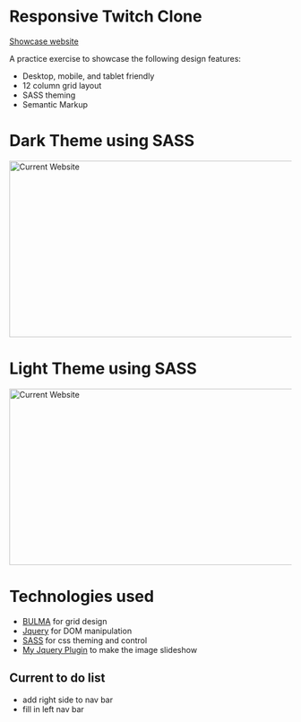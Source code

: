 # Responsive Twitch Clone

[Showcase website](https://thestraded.github.io/responsiveTwitchClone/)  

A practice exercise to showcase the following design features:
* Desktop, mobile, and tablet friendly
* 12 column grid layout
* SASS theming
* Semantic Markup

# Dark Theme using SASS
<img src="https://i.imgur.com/LDuwqC3.jpg" alt="Current Website" style="max-width:100%;" width="600" height="315">

# Light Theme using SASS
<img src="https://i.imgur.com/KrCyFCI.jpg" alt="Current Website" style="max-width:100%;" width="600" height="315">

# Technologies used
* [BULMA](https://bulma.io/) for grid design
* [Jquery](https://jquery.com/) for DOM manipulation
* [SASS](http://sass-lang.com/) for css theming and control
* [My Jquery Plugin](https://github.com/thestraded/superSlider) to make the image slideshow

## Current to do list

* add right side to nav bar
* fill in left nav bar
